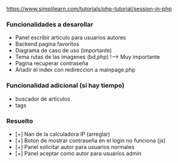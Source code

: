 https://www.simplilearn.com/tutorials/php-tutorial/session-in-php


### Funcionalidades a desarollar
  + Panel escribir articulo para usuarios autores
  + Backend pagina favoritos
  + Diagrama de caso de uso (importante)
  + Tema rutas de las imagenes (bd,php) !--> Muy importante
  + Pagina recuperar contraseña
  + Añadir el index con redireccion a mainpage.php
### Funcionalidad adicional (si hay tiempo)
  + buscador de articulos
  + tags

### Resuelto
  + [+] Nan de la calculadora IP (arreglar)
  + [+] Boton de mostrar contraseña en el login no funciona (js)
  + [+] Panel solicitar autor para usuarios normales
  + [+] Panel aceptar como autor para usuarios admin
    
